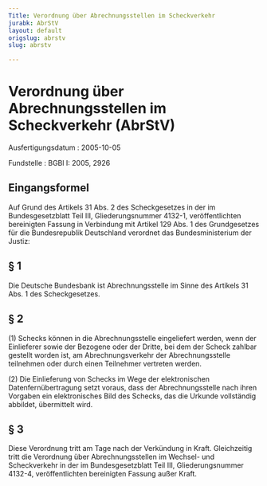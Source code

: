 ```yaml
---
Title: Verordnung über Abrechnungsstellen im Scheckverkehr
jurabk: AbrStV
layout: default
origslug: abrstv
slug: abrstv

---
```


# Verordnung über Abrechnungsstellen im Scheckverkehr (AbrStV)

Ausfertigungsdatum
:   2005-10-05

Fundstelle
:   BGBl I: 2005, 2926

## Eingangsformel

Auf Grund des Artikels 31 Abs. 2 des Scheckgesetzes in der im
Bundesgesetzblatt Teil III, Gliederungsnummer 4132-1, veröffentlichten
bereinigten Fassung in Verbindung mit Artikel 129 Abs. 1 des
Grundgesetzes für die Bundesrepublik Deutschland verordnet das
Bundesministerium der Justiz:

## § 1

Die Deutsche Bundesbank ist Abrechnungsstelle im Sinne des Artikels 31
Abs. 1 des Scheckgesetzes.

## § 2

(1) Schecks können in die Abrechnungsstelle eingeliefert werden, wenn
der Einlieferer sowie der Bezogene oder der Dritte, bei dem der Scheck
zahlbar gestellt worden ist, am Abrechnungsverkehr der
Abrechnungsstelle teilnehmen oder durch einen Teilnehmer vertreten
werden.

(2) Die Einlieferung von Schecks im Wege der elektronischen
Datenfernübertragung setzt voraus, dass der Abrechnungsstelle nach
ihren Vorgaben ein elektronisches Bild des Schecks, das die Urkunde
vollständig abbildet, übermittelt wird.

## § 3

Diese Verordnung tritt am Tage nach der Verkündung in Kraft.
Gleichzeitig tritt die Verordnung über Abrechnungsstellen im Wechsel-
und Scheckverkehr in der im Bundesgesetzblatt Teil III,
Gliederungsnummer 4132-4, veröffentlichten bereinigten Fassung außer
Kraft.

